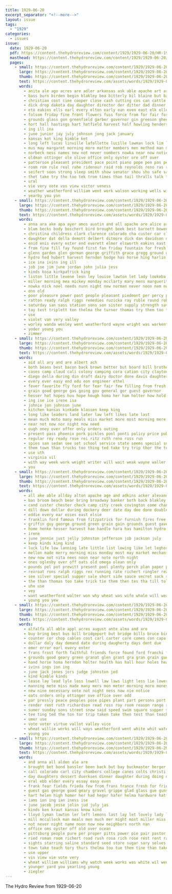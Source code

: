```yaml
---
title: 1929-06-20
excerpt_separator: "<!--more-->"
layout: issue
tags:
  - "1929"
categories:
  - issues
issue:
  date: 1929-06-20
  pdf: https://content.thehydroreview.com/content/1929/1929-06-20/HR-1929-06-20.pdf
  masthead: https://content.thehydroreview.com/content/1929/1929-06-20/masthead/HR-1929-06-20.jpg
  pages:
    - small: https://content.thehydroreview.com/content/1929/1929-06-20/small/HR-1929-06-20-01.jpg
      large: https://content.thehydroreview.com/content/1929/1929-06-20/large/HR-1929-06-20-01.jpg
      thumb: https://content.thehydroreview.com/content/1929/1929-06-20/thumbnails/HR-1929-06-20-01.jpg
      text: https://content.thehydroreview.com/assets/words/1929/1929-06-20/HR-1929-06-20-01.txt
      words:
        - anita ale ago acres are adler arkansas ask able apache art arias arbes alee ana allen ade ata all and ann alva ard alvarado
        - bass burn birden begin blakley bea bitterly bil blaine but back board bryson big business bile bae bow brought bassler bout bushyhead bill blown browne boys brick bley bryan blume been ber blue banal bee best both blaze batt
        - christian cost cine cooper close cash cutting cos can cattle call chet city clinton county corner chester cordell cotton company col charter cat change cold cord carl class chairs character coe con chan coffee church curtis chi came council christia
        - dick drop dakota day daughter director der ditter dad dinner doing don during
        - eto eakins ells earl every elton early ean even east elk ellen ell edmond easy
        - folsom friday fine front flowers fuss force from for fair fore frank fire ford first forth freely favor felton farmer fake frost fun farm few flag fresh fountain
        - grounds glass gon greenfield garber governor gin greeson ghee good grown guye goes game grade games grandson gust george geary greed given gave gins
        - hort hall hastings hart hatfield harvest half howling henderson hinton horse hot heen hil ham homer hydro her hasan how herbert house harold home health herndon hamber hafer has hoover henry held hail him huge haw head had hon hady
        - ing ill ina
        - june junior jay july johnson jong jack january
        - kansas kot king kimble ket
        - long left lucas linville lafollette lucille lawman lock lim lake lay like look lines lloyd lowell lett lamp lilli loose lave leader last ling lookeba lor longworth large lulu law later leaders loss list
        - mus may margaret morning more matter members men method man miller mighty mise marks march mana most munch mile mckeown min mon mary monday miss mcgregor martha marking mil mea many morris made much main must music moody mer
        - norbeck ness names new not never numbers nowka near now notice note night nance
        - oldman ottinger ole olive office only oyster ore off over
        - patterson pleasant president pace point piano pope pen pas people piece plan paper pittsburg present pels page peo player place peat palmer pastor person pitzer patsy pest per pear pine pei park part perch pring promise poo
        - room rom rule real rahe ridenour raid rob reynolds reno ras raines ruth rea rent rain ridge roll
        - seifert soon strong sleep smith show senator shou sho safe saturday sham schools seems sun sale score school staples soap son store see speaker sane special season ser set stone stress scott sand such stange seat said seas second shown standard starring signs seal stock six stockton space street smoke sell south shee save sunday saw sade supper speedy study state soe spring streets showers sadie shiver
        - thet take try the too tek trom times than tail thralls talk thoma tune then trio ting tree town ton tor taylor tiny them thelma tee thomas tonic tick treat torn tae
        - ural
        - vie very vote vos view victor veness
        - weather weatherford william went work walson working wells wind weeks wright wheat williams water won walter walls wes write was white well wayne wild will waste with week
        - yearby you yon
    - small: https://content.thehydroreview.com/content/1929/1929-06-20/small/HR-1929-06-20-02.jpg
      large: https://content.thehydroreview.com/content/1929/1929-06-20/large/HR-1929-06-20-02.jpg
      thumb: https://content.thehydroreview.com/content/1929/1929-06-20/thumbnails/HR-1929-06-20-02.jpg
      text: https://content.thehydroreview.com/assets/words/1929/1929-06-20/HR-1929-06-20-02.txt
      words:
        - anna ara ake apa ayer amos austin and all apache are alice arthur ane
        - blum becks body boschert bird brought beek best barnett bowen bertha been buta better began but berlin brother band bill bernie buy ben bring bernard baer beams beck
        - christina childress clark clarence colorado cha custer car claude coach cantrell college coney carver colony comfort came cor cedar cobb can cousins call cecil cody carl crissman couch cozy care city
        - daughter dat della demott delbert ditmore dick dan davidson day dugan dinner dixie dull dim days
        - enid enis every ester end everett elmer elsworth eakins east ernest eakin
        - from fine fill fay found first fan friday fountain for fresh folsom fone filling frost fredia fred fisher ford fry friends flenner famous fariss farm fort
        - glenn garden glen german george griffith grace gregg ground gunter georgia grubb graham
        - hydro hed hubert harvest herndon hodge has horse hing harlin huss had haggard hone harry hart hot hardware home hard hinton her hin helen him har
        - ice ina ivins ing ill
        - job joe jim june jordan john julia jess
        - kinds kosa kirkpatrick king
        - liston little levene leon ley louise lawton let lady lookeba low lias ling last long lines leonard lingle line lloyd lenn lowell lena lynn lou lee lyle logan leveque
        - miller morning mea mickey monday mcclarty mary mens marguerite milter magnolia miler money mis margie mac miss man mon morris marshall marion more mite mil milliner
        - nowka nick noel needs nunn night new norman never noon nem north nonn
        - onn old
        - poor pleasure power past people pleasant piedmont per percy pat pack pauline pure pot pete
        - ratton ready ralph riggs remedies ruzicka ray ruble round rob robbins raff russell rope robertson rosser
        - saturday san sass station sons son sister supply strength save sylvester stange stone six sunday style she see stella standard service seats shelton sat servi smith short store salesman sed seater such smart
        - tay test triplett ton thelma the turner thomas try them too tone terry tra thy
        - use
        - violet van very valley
        - worley wanda wesley went weatherford wayne wright was warkentin whitefield work win wes week while wilma wood wife weeks waters with white well west williams wyatt ware world wil will way
        - yoder young you
        - zimmer
    - small: https://content.thehydroreview.com/content/1929/1929-06-20/small/HR-1929-06-20-03.jpg
      large: https://content.thehydroreview.com/content/1929/1929-06-20/large/HR-1929-06-20-03.jpg
      thumb: https://content.thehydroreview.com/content/1929/1929-06-20/thumbnails/HR-1929-06-20-03.jpg
      text: https://content.thehydroreview.com/assets/words/1929/1929-06-20/HR-1929-06-20-03.txt
      words:
        - aid all ary and are albert ach
        - both beans best bacon back brown better but board bill brother boucher been bills bassler boy bond berry bring bessie bidding bea bridges
        - cases camp claud cali colony camping cora cation city clayton county can cole care cream cake carl chamber chase charters car cheese clare con come company
        - diego della during din draft dairy doctor done davis daughter dinner
        - every ever easy end edu eon engineer ethel
        - fever favorite fly ford for fear fair few filling from fresh ferring forget first fruits felton
        - grain good george gas going gov general gor guest governor
        - hesser hot hopes hou hope hough homa her ham holter how hold house home hydro has husband householder horace holloway hollis
        - ing ise ice irene isa
        - johnie jon johnson june
        - kitchen kansas kinkade klassen keep king
        - long like leaders land later law left likes late last
        - mean much moto many meals miss market more most morning mere man must matilda mill marshall monday main made meats
        - near not new nor night now need
        - ough oney over offer only orders outing
        - present pass phoenix pork pickles pool ponti policy price public point people pop patsy pardon pro pon pay
        - regular roy ready rose rei ritz ruth reno ross run
        - spies san sedan see set school service state seems special such short smith seen sale session son sons seger supper sion station soon secret sagle sunday scarth states sie seri stevens sin sister she stead
        - them town than trucks too thing ted take try trip thor the toll tax
        - use uth
        - virginia vil
        - with way week work weight writer will wait weak wayne waller win weatherford was weeks willie
        - you
    - small: https://content.thehydroreview.com/content/1929/1929-06-20/small/HR-1929-06-20-04.jpg
      large: https://content.thehydroreview.com/content/1929/1929-06-20/large/HR-1929-06-20-04.jpg
      thumb: https://content.thehydroreview.com/content/1929/1929-06-20/thumbnails/HR-1929-06-20-04.jpg
      text: https://content.thehydroreview.com/assets/words/1929/1929-06-20/HR-1929-06-20-04.txt
      words:
        - all ake able allday alton apache age and adkins acker alexander ago ane aper ard alice arnold are avera
        - bas broom beach bear bring broadway banker both back blakley beams bandy bec bassler bills bank bill better brought browne binder but breed begin been banks birden bro boys bass
        - cand custer chester check camp city creek covington come change crane cost caller china corn cash coffee car coy cains clarence care comes cousin cummins can crew clinton clyde class
        - dill down dollar during dockery deer date day dee done double
        - eddie every ear esses east elsie
        - franklin ford famous from fitzpatrick for furnish fires free fire few frans fed fresh first fine friday face fear friends franks fast forget
        - griffin guy george ground green grain gain grounds guest gave going given good
        - home henke hesser harvest hae handle hara has hamilton hydro hard hume hold hand hafer had her harold head
        - irene
        - june jennie just jelly johnston jefferson job jackson july
        - keep kinds king kind
        - luck life low lanning late little list lowing like let leghorn last lake lunch less lincoln
        - mellon made merry morning miss monday most may market mechanic mckinley madi men money more marcus miles mile
        - new now not nita nees noon near note north night
        - ones oglesby over off oats old omega olean only
        - pounds pel pot prewitt present pool plenty perch plan paper per pound prine pear profit
        - rexroat rons ralph riggs rex running rate richert ringler ready
        - see silver special supper sale short side sauce secret sack season supply sutton shipp silk sunday swimmer sam sister sie smith sis steady spring son shower south sugar stockton still strain seed shape soon save sick sherwood sewing ship school service sun size
        - the than thomas too take trick tie them then tes tha till tole terre twine
        - uhe use
        - vey
        - want weatherford walter won why wheat was wife whale will wears wars weight weeks went water washington with week well william war
        - young you yew
    - small: https://content.thehydroreview.com/content/1929/1929-06-20/small/HR-1929-06-20-05.jpg
      large: https://content.thehydroreview.com/content/1929/1929-06-20/large/HR-1929-06-20-05.jpg
      thumb: https://content.thehydroreview.com/content/1929/1929-06-20/thumbnails/HR-1929-06-20-05.jpg
      text: https://content.thehydroreview.com/assets/words/1929/1929-06-20/HR-1929-06-20-05.txt
      words:
        - alfalfa all able appl acres august ante alma and are
        - buy bring best bus bill bridgeport but bridge bills bruce bine
        - counter cor chop cables cost carl carter care comes con capa company christian character can came call car class cox cover current city case chas county comfort clerk cari chinery caddo council cotton church
        - dollar duly day demand date during daugherty days dent due
        - emer error earl every enter
        - frans frost forth faithful friends force found ford franchi farm for full from fail friday frank fields fran few first fellows frances furnish floor
        - grounds good geary green granat glen grant gra gran grain guest ground gist
        - hand horse homa herndon holter health has hall hour holes heater harrison her high home hon hay him hydro hoh hold hom heres hartman held
        - ivins ings ion ing
        - june jack jones jors judge johnston jed
        - kind kimble kinds
        - lease lay lead lyle loss lowell law laws light less lie lowery lahoma leys low larue lights linebarger look lar landon legal lim
        - manning mete miss made many mers mon meter morning more money mor man may mau men mayor mound meyer must mains monday mand miles
        - new nine necessary note not night ness now nie notice
        - oats orders only ottinger ove office over odd
        - par pressly peace peoples pose pipes plant part persons port perle passage president power poles pel per public pay person pool payment proper
        - render rent ruth richardson read ross roy room reason range ready ralph rich rates red rate randall reading
        - sumer sunday sons street snow said speed swim square supper ser sale special shall soon seven such stephens state selling school stand stamp service six smart save saturday stockton spies streets set subject son sum sedan
        - tee ting ted the ton tor trip taken take then test than teacher tees ten
        - umer use
        - vote voter virtue vallot valley vice
        - wheat willie works will ways weatherford went white whit water with working wires way wornstaff word weather was week words
        - young you
    - small: https://content.thehydroreview.com/content/1929/1929-06-20/small/HR-1929-06-20-06.jpg
      large: https://content.thehydroreview.com/content/1929/1929-06-20/large/HR-1929-06-20-06.jpg
      thumb: https://content.thehydroreview.com/content/1929/1929-06-20/thumbnails/HR-1929-06-20-06.jpg
      text: https://content.thehydroreview.com/assets/words/1929/1929-06-20/HR-1929-06-20-06.txt
      words:
        - and anna all alden ale are
        - brought bet bond bassler been back but bay buckmaster berger boys bart board both born bus butler better bradley best busi brides bright bill bar bride bertha bell
        - call colorado carl city chambers college canes colts christi certo chance cap cover corpus cane clock corn cream chamber cody condi chas can champlin class company clerk clifford
        - day daughters dessert duerksen dinner daughter during doing director den days deep
        - eral ebb elder every essay easy even
        - frank fear fields frieda few from frans france fresh for friends fort fire fed finder forget firm farm front fine flowe fried fruits fore first fun fever far
        - guest gas george good geary gravel grippe glad glass gue guns grow groom gold grain
        - hart helen high homer her had heger hafer helma hardware hatfield hinton harold home held harvey hoover has him hour humen hickok hydro harvest hones
        - iams ion ing ian iness ise
        - june jacob jesse jolin jud july jas
        - kinds ken kraut kansas know kind
        - lloyd lyman lawton ler left lemons last lay let lovely lady law late large lower long lena less light
        - mill mccullock man meals men much mer might most miller miss mille monday mare made may matter mcpherson mond mexico mow many mason mules
        - not never night name noon now new neighbors north nan
        - office oms oyster off old over ocean
        - pittsburg people pure per proper pitts power pie pair pastor patsy pack page promise pen pump prime pro park public points passage pla pin pay
        - ried roman room richert road rush rosa rich rose rest rent raid ret ruth
        - sights starring saline standard seed store sugar sary selves sides she summer sam still seal shir safe sarah sister southern side service sid stand spare sale shall sunday suite som sour saw speedy sky see shoats stops story son scarth such sum size simple sherman sand shelton state sea station sell steed school street
        - town take teach tory thurs thelma too tue them tine than taken thomas texas the trip
        - use upper
        - vis view vie vote very
        - wheat william williams why watch week works was white wil went waste wilson way wan weeks won wells wish water with win weatherford will work want well worth wild
        - younger yard you yearling young
        - ziegler
---
```


The Hydro Review from 1929-06-20

<!--more-->


